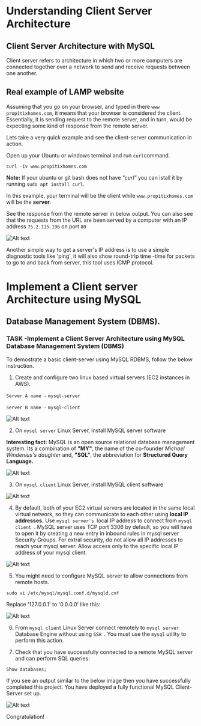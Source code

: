 # Understanding Client Server Architecture

## Client Server Architecture with MySQL

Client server refers to architecture in which two or more computers are connected together over a network to send and receive requests between one another.

## Real example of LAMP website

Assuming that you go on your browser, and typed in there `www propitixhomes.com`, it means that your browser is considered the client. Essentially, it is sending request to the remote server, and in turn, would be expecting some kind of response from the remote server.

Lets take a very quick example and see the client-server communication in action.

Open up your Ubuntu or windows terminal and run `curl`command.

`curl -Iv www.propitixhomes.com`

**Note:** If your ubuntu or git bash does not have *"curl"* you can istall it by running `sudo apt install curl`.

In this example, your terminal will be the client while `www.propitixhomes.com `will be the **server**.

See the response from the remote server in below output. You can also see that the requests from the URL are been served by a computer with an IP address `75.2.115.196` on port `80`

![Alt text](images/propitixhomes.png)

Another simple way to get a server's IP address is to use a simple diagnostic tools like 'ping', it will also show round-trip time -time for packets to go to and back from server, this tool uses ICMP protocol.

# Implement a Client server Architecture using MySQL

## Database Management System (DBMS).

### TASK -Implement a Client Server Architecture using MySQL Database Management System (DBMS)

To demostrate a basic client-server using MySQL RDBMS, follow the below instruction.

1. Create and configure two linux based virtual servers (EC2 instances in AWS).

`Server A name -` `mysql-server`

`Server B name -` `mysql-client`

![Alt text](<images/AWS Instance.png>)

2. On `mysql server` Linux Server, install MySQL server software

**Interesting fact:** MySQL is an open source relational database management system. Its a combination of **"MY"**, the name of the co-founder *Michael Windenius's daughter* and, **"SQL"**, the abbreviation for **Structured Query Language.**

![Alt text](<images/server software.png>)

3. On `mysql client` Linux Server, install MySQL client software

![Alt text](<images/mysql client.png>)

4. By default, both of your EC2 virtual servers are located in the same local virtual network, so they can communicate to each other using **local IP addresses.** Use `mysql server's `local IP address to connect from `mysql client `. MySQL server uses TCP port 3306 by default, so you will have to open it by creating a new entry in inbound rules in mysql server Security Groups. For extral security, do not allow all IP addresses to reach your mysql server. Allow access only to the specific local IP address of your mysql client.

![Alt text](<images/inbound rule.png>)

5. You might need to configure MySQL server to allow connections from remote hosts.

`sudo vi /etc/mysql/mysql.conf.d/mysqld.cnf `

Replace '127.0.0.1' to '0.0.0.0' like this:

![Alt text](images/curl.png)

6. From `mysql client` Linux Server connect remotely to `mysql server `Database Engine without using `SSH `. You must use the `mysql` utility to perform this action.

7. Check that you have successfully connected to a remote MySQL server and can perform SQL queries:

`Show databases;`

If you see an output similar to the below image then you have successfully completed this project. You have deployed a fully functional MySQL Client-Server set up. 

![Alt text](images/database2.png)

Congratulation!



